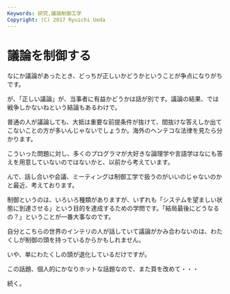 ```yaml
---
Keywords: 研究,議論制御工学
Copyright: (C) 2017 Ryuichi Ueda
---
```


# 議論を制御する
なにか議論があったとき、どっちが正しいかどうかということが争点になりがちです。

が、「正しい議論」が、当事者に有益かどうかは話が別です。議論の結果、では戦争しかないねという結論もあるわけで。

普通の人が議論しても、大抵は重要な前提条件が抜けて、間抜けな答えしか出てこないことの方が多いんじゃないでしょうか。海外のヘンテコな法律を見たら分かります。

こういった問題に対し、多くのプログラマが大好きな論理学や言語学はなにも答えを用意していないのではないかと、以前から考えています。

んで、話し合いや会議、ミーティングは制御工学で扱うのがいいのじゃないのかと最近、考えております。

制御というのは、いろいろ種類がありますが、いずれも「システムを望ましい状態に到達させる」という目的を達成するための学問です。「結局最後にどうなるの？」ということが一番大事なのです。

自分とこちらの世界のインテリの人が話していて議論がかみ合わないのは、わたくしが制御の頭を持っているからかもしれません。

いや、単にわたくしの頭が退化しているだけですが。

この話題、個人的にかなりホットな話題なので、また頁を改めて・・・



続く。
